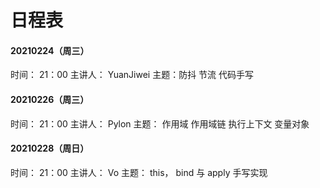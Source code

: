 # 日程表

#### 20210224（周三）
时间： 21：00
主讲人： YuanJiwei
主题：防抖 节流 代码手写

#### 20210226（周三）
时间： 21：00
主讲人： Pylon
主题： 作用域 作用域链 执行上下文 变量对象

#### 20210228（周日）
时间： 21：00
主讲人： Vo
主题： this， bind 与 apply 手写实现

